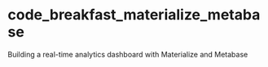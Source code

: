 # code_breakfast_materialize_metabase
Building a real-time analytics dashboard with Materialize and Metabase
